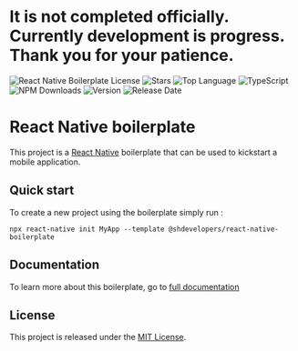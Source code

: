 # It is not completed officially. Currently development is progress. Thank you for your patience.

![React Native Boilerplate License](https://img.shields.io/github/license/shdevelopersofficial/react-native-boilerplate)
![Stars](https://img.shields.io/github/stars/shdevelopersofficial/react-native-boilerplate)
![Top Language](https://img.shields.io/github/languages/top/shdevelopersofficial/react-native-boilerplate)
![TypeScript](https://badgen.net/npm/types/tslib)
![NPM Downloads](https://img.shields.io/npm/dw/@shdevelopers/react-native-boilerplate)
![Version](https://flat.badgen.net/npm/v/@shdevelopers/react-native-boilerplate)
![Release Date](https://img.shields.io/github/release-date/shdevelopersofficial/react-native-boilerplate)

# React Native boilerplate

This project is a [React Native](https://facebook.github.io/react-native/) boilerplate that can be used to kickstart a mobile application.

## Quick start

To create a new project using the boilerplate simply run :

```
npx react-native init MyApp --template @shdevelopers/react-native-boilerplate
```

## Documentation

To learn more about this boilerplate, go to [full documentation](https://shdevelopersofficial.github.io/react-native-boilerplate)

## License

This project is released under the [MIT License](LICENSE).
